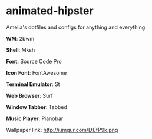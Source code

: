 animated-hipster
================

Amelia's dotfiles and configs for anything and everything.

**WM**: 2bwm

**Shell**: Mksh

**Font**: Source Code Pro

**Icon Font**: FontAwesome

**Terminal Emulator**: St

**Web Browser**: Surf

**Window Tabber**: Tabbed

**Music Player**: Pianobar

Wallpaper link: http://i.imgur.com/LtEfP9k.png

